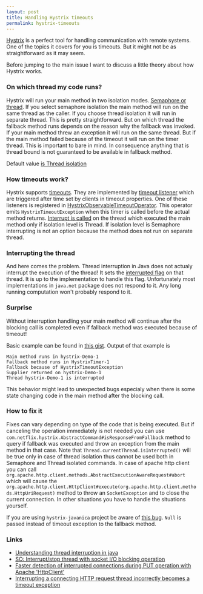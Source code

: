 ```yaml
---
layout: post
title: Handling Hystrix timeouts
permalink: hystrix-timeouts
--- 
```

[Hystrix](https://github.com/Netflix/Hystrix) is a perfect tool for handling communication with remote systems. One of the topics it covers for you is timeouts. But it might not be as straightforward as it may seem.

Before jumping to the main issue I want to discuss a little theory about how Hystrix works.

### On which thread my code runs?
Hystrix will run your main method in two isolation modes. [Semaphore or thread](https://github.com/Netflix/Hystrix/wiki/How-it-Works#isolation).
If you select semaphore isolation the main method will run on the same thread as the caller. If you choose thread isolation it will run in separate thread. This is pretty straightforward. But on which thread the fallback method runs depends on the reason why the fallback was invoked. 
If your main method threw an exception it will run on the same thread. But if the main method failed because of the timeout it will run on the timer thread. This is important to bare in mind. In consequence anything that is thread bound is not guaranteed to be available in fallback method.

Default value [is Thread isolation](https://github.com/Netflix/Hystrix/wiki/Configuration#execution.isolation.strategy)

### How timeouts work?
Hystrix supports [timeouts](https://github.com/Netflix/Hystrix/wiki/Configuration#execution.isolation.thread.timeoutInMilliseconds). 
They are implemented by [timeout listener](https://github.com/Netflix/Hystrix/blob/master/hystrix-core/src/main/java/com/netflix/hystrix/util/HystrixTimer.java#L110) which are triggered after time set by clients in timeout properties. One of these listeners is registered in [HystrixObservableTimeoutOperator](https://github.com/Netflix/Hystrix/blob/master/hystrix-core/src/main/java/com/netflix/hystrix/AbstractCommand.java#L1173). This operator emits `HystrixTimeoutException` when this timer is called before the actual method returns. [Interrupt is called](https://github.com/Netflix/Hystrix/blob/master/hystrix-core/src/main/java/com/netflix/hystrix/HystrixCommand.java#L404) on the thread which executed the main method only if isolation level is Thread. If isolation level is Semaphore interrupting is not an option because the method does not run on separate thread.

### Interrupting the thread
And here comes the problem. Thread interruption in Java does not actualy interrupt the execution of the thread! It sets the [interrupted flag](https://docs.oracle.com/javase/specs/jls/se8/html/jls-17.html#jls-17.2.3) on that thread. It is up to the implementation to handle this flag. Unfortunately most implementations in `java.net` package does not respond to it. Any long running computation won't probably respond to it. 

### Surprise
Without interruption handling your main method will continue after the blocking call is completed even if fallback method was executed because of timeout!

Basic example can be found in [this gist](https://gist.github.com/DominikMostek/ec9c72052a645d8f73e24055142a6177).
Output of that example is

```
Main method runs in hystrix-Demo-1
Fallback method runs in HystrixTimer-1
Fallback because of HystrixTimeoutException
Supplier returned on hystrix-Demo-1
Thread hystrix-Demo-1 is interrupted
```

This behavior might lead to unexpected bugs especialy when there is some state changing code in the main method after the blocking call.

### How to fix it
Fixes can vary depending on type of the code that is being executed. But if canceling the operation immediately is not needed you can use `com.netflix.hystrix.AbstractCommand#isResponseFromFallback` method to query if fallback was executed and throw an exception from the main method in that case. 
Note that `Thread.currentThread.isInterrupted()` will be true only in case of thread isolation thus cannot be used both in Semaphore and Thread isolated commands.
In case of apache http client you can call `org.apache.http.client.methods.AbstractExecutionAwareRequest#abort` which will cause the `org.apache.http.client.HttpClient#execute(org.apache.http.client.methods.HttpUriRequest)` method to throw an `SocketException` and to close the current connection. In other situations you have to handle the situations yourself.


If you are using `hystrix-javanica` project be aware of [this bug](https://github.com/Netflix/Hystrix/issues/974). `Null` is passed instead of timeout exception to the fallback method.

### Links

- [Understanding thread interruption in java](https://praveer09.github.io/technology/2015/12/06/understanding-thread-interruption-in-java/)
- [SO: Interrupt/stop thread with socket I/O blocking operation](http://stackoverflow.com/questions/12315149/interrupt-stop-thread-with-socket-i-o-blocking-operation)
- [Faster detection of interrupted connections during PUT operation with Apache 'HttpClient'](http://stackoverflow.com/questions/25168586/faster-detection-of-interrupted-connections-during-put-operation-with-apache-ht)
- [Interrupting a connecting HTTP request thread incorrectly becomes a timeout exception](https://issues.apache.org/jira/browse/HTTPCLIENT-731)

